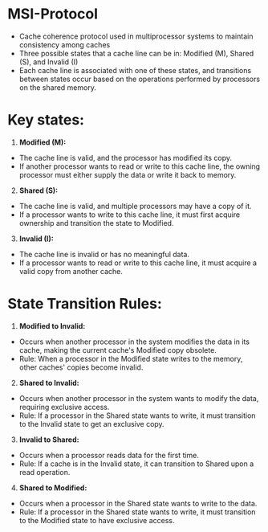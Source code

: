# MSI-Protocol

- Cache coherence protocol used in multiprocessor systems to maintain consistency among caches 
- Three possible states that a cache line can be in:
Modified (M), Shared (S), and Invalid (I)
- Each cache line is associated with one of these states, and transitions between states occur based on the operations performed by processors on the shared memory.

# Key states:
1. **Modified (M):**
- The cache line is valid, and the processor has modified its copy.
- If another processor wants to read or write to this cache line, the owning processor must either supply the data or write it back to memory.

2. **Shared (S):**
- The cache line is valid, and multiple processors may have a copy of it.
- If a processor wants to write to this cache line, it must first acquire ownership and transition the state to Modified.

3. **Invalid (I):**
- The cache line is invalid or has no meaningful data.
- If a processor wants to read or write to this cache line, it must acquire a valid copy from another cache.

# State Transition Rules:

1. **Modified to Invalid:**
- Occurs when another processor in the system modifies the data in its cache, making the current cache's Modified copy obsolete.
- Rule: When a processor in the Modified state writes to the memory, other caches' copies become invalid.

2. **Shared to Invalid:**
- Occurs when another processor in the system wants to modify the data, requiring exclusive access.
- Rule: If a processor in the Shared state wants to write, it must transition to the Invalid state to get an exclusive copy.

3. **Invalid to Shared:**
- Occurs when a processor reads data for the first time.
- Rule: If a cache is in the Invalid state, it can transition to Shared upon a read operation.

4. **Shared to Modified:**
- Occurs when a processor in the Shared state wants to write to the data.
- Rule: If a processor in the Shared state wants to write, it must transition to the Modified state to have exclusive access.



